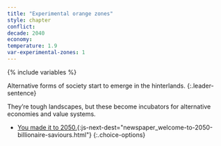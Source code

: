 ```yaml
---
title: "Experimental orange zones"
style: chapter
conflict: 
decade: 2040
economy: 
temperature: 1.9
var-experimental-zones: 1
---
```


{% include variables %}

Alternative forms of society start to emerge in the hinterlands.
{:.leader-sentence}

They’re tough landscapes, but these become incubators for alternative economies and value systems.

- [You made it to 2050.](part-page_2050.html){:js-next-dest="newspaper_welcome-to-2050-billionaire-saviours.html"}
{:.choice-options}
